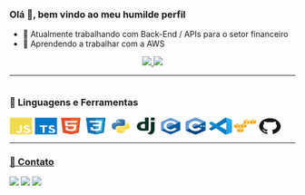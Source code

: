 ### Olá 👋, bem vindo ao meu humilde perfil

 - 🔭 Atualmente trabalhando com Back-End / APIs para o setor financeiro
 - 🌱 Aprendendo a trabalhar com a AWS

<div align="center">
  <a href="https://github.com/gusdanieloop">
  <img height="180em" src="https://github-readme-stats.vercel.app/api?username=gusdanieloop&theme=dark&include_all_commits=true&count_private=true"/>
  <img height="180em" src="https://github-readme-stats.vercel.app/api/top-langs/?username=gusdanieloop&layout=compact&langs_count=8&theme=dark"/>
</div>
  
---
  <div style="display:inline-block">
    <h3>🤖 Linguagens e Ferramentas</h3>
    <img align="center" alt="Js" height="30" width="40" src="https://raw.githubusercontent.com/devicons/devicon/master/icons/javascript/javascript-plain.svg">
  <img align="center" alt="Ts" height="30" width="40" src="https://raw.githubusercontent.com/devicons/devicon/master/icons/typescript/typescript-plain.svg">
  <img align="center" alt="HTML" height="30" width="40" src="https://raw.githubusercontent.com/devicons/devicon/master/icons/html5/html5-original.svg">
  <img align="center" alt="CSS" height="30" width="40" src="https://raw.githubusercontent.com/devicons/devicon/master/icons/css3/css3-original.svg">
  <img align="center" alt="Python" height="30" width="40" src="https://raw.githubusercontent.com/devicons/devicon/master/icons/python/python-original.svg">
  <img align="center" alt="Django" height="30" width="40" src="https://raw.githubusercontent.com/devicons/devicon/master/icons/django/django-plain.svg">
  <img align="center" alt="C" height="30" width="40" src="https://raw.githubusercontent.com/devicons/devicon/master/icons/c/c-original.svg">
  <img align="center" alt="C++" height="30" width="40" src="https://raw.githubusercontent.com/devicons/devicon/master/icons/cplusplus/cplusplus-original.svg">
  <img align="center" alt="VSCode" height="30" width="40" src="https://raw.githubusercontent.com/devicons/devicon/master/icons/vscode/vscode-original.svg">
  <img align="center" alt="AWS" height="30" width="40" src="https://raw.githubusercontent.com/devicons/devicon/master/icons/amazonwebservices/amazonwebservices-original.svg">
  <img align="center" alt="Github" height="30" width="40" src="https://raw.githubusercontent.com/devicons/devicon/master/icons/github/github-original.svg">

  </div>
  
---
  <div>
    <h3>📱 Contato</h3>
    <a href = "mailto:gusdanieloop@gmail.com"><img src="https://img.shields.io/badge/-Gmail-%23FF0000?style=for-the-badge&logo=gmail&logoColor=white" target="_blank"></a>
      <a href = "mailto:gusdanieloop@hotmail.com"><img src="https://img.shields.io/badge/-Hotmail-%230072C7?style=for-the-badge&logo=microsoft-outlook&logoColor=white" target="_blank"></a>
      <a href="https://www.linkedin.com/in/gustavo-daniel" target="_blank"><img src="https://img.shields.io/badge/-LinkedIn-%230077B5?style=for-the-badge&logo=linkedin&logoColor=white" target="_blank"></a>  
  </div>


  
  
